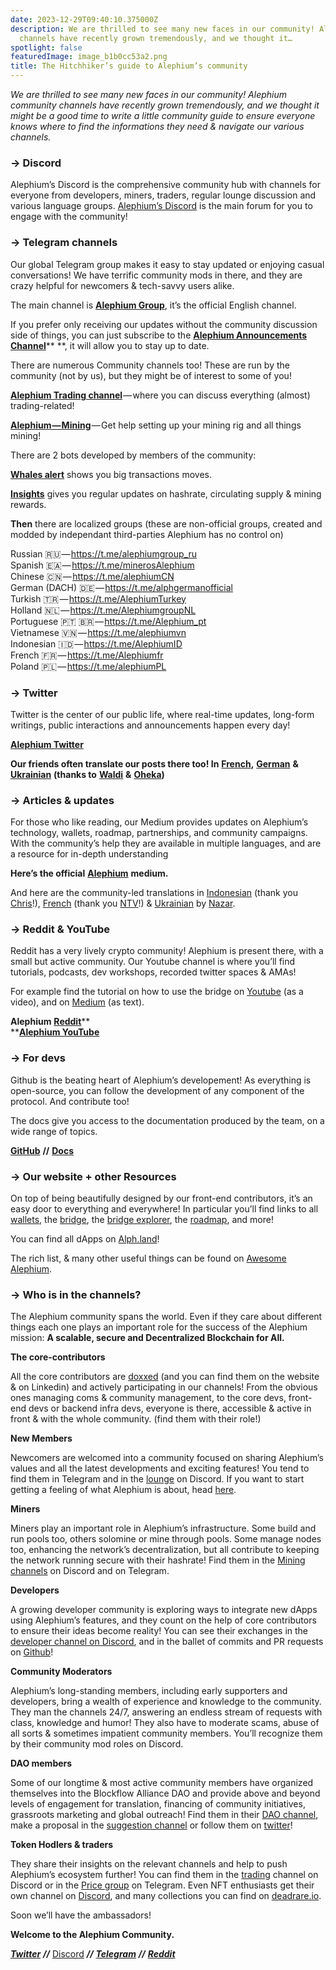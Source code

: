 ```yaml
---
date: 2023-12-29T09:40:10.375000Z
description: We are thrilled to see many new faces in our community! Alephium community
  channels have recently grown tremendously, and we thought it…
spotlight: false
featuredImage: image_b1b0cc53a2.png
title: The Hitchhiker’s guide to Alephium’s community
---
```


_We are thrilled to see many new faces in our community! Alephium community channels have recently grown tremendously, and we thought it might be a good time to write a little community guide to ensure everyone knows where to find the informations they need & navigate our various channels._

### → Discord

Alephium’s Discord is the comprehensive community hub with channels for everyone from developers, miners, traders, regular lounge discussion and various language groups. [Alephium’s Discord](/discord) is the main forum for you to engage with the community!

### → Telegram channels

Our global Telegram group makes it easy to stay updated or enjoying casual conversations! We have terrific community mods in there, and they are crazy helpful for newcomers & tech-savvy users alike.

The main channel is <a href="https://t.me/alephiumgroup" ><strong>Alephium Group</strong></a>, it’s the official English channel.

If you prefer only receiving our updates without the community discussion side of things, you can just subscribe to the <a href="https://t.me/Alephium_Announcement" ><strong>Alephium Announcements Channel</strong></a>\*\* \*\*, it will allow you to stay up to date.

There are numerous Community channels too! These are run by the community (not by us), but they might be of interest to some of you!

<a href="https://t.me/alephium_trading" ><strong>Alephium Trading channel</strong></a> — where you can discuss everything (almost) trading-related!

<a href="https://t.me/alephium_mining" ><strong>Alephium — Mining</strong></a> — Get help setting up your mining rig and all things mining!

There are 2 bots developed by members of the community:

<a href="https://t.me/alphwhalesalert" ><strong>Whales alert</strong></a> shows you big transactions moves.

<a href="https://t.me/alephiumin" ><strong>Insights</strong></a> gives you regular updates on hashrate, circulating supply & mining rewards.

**Then** there are localized groups (these are non-official groups, created and modded by independant third-parties Alephium has no control on)

Russian 🇷🇺 — <a href="https://t.me/alephiumgroup_ru"  rel="noopener noreferrer noopener noopener noopener noopener">https://t.me/alephiumgroup_ru</a>  
Spanish 🇪🇦 — <a href="https://t.me/minerosAlephium"  rel="noopener noreferrer noopener noopener noopener noopener">https://t.me/minerosAlephium</a>  
Chinese 🇨🇳 — <a href="https://t.me/alephiumCN"  rel="noopener noreferrer noopener noopener noopener noopener">https://t.me/alephiumCN</a>  
German (DACH) 🇩🇪 — <a href="https://t.me/alphgermanofficial"  rel="noopener noreferrer noopener noopener noopener noopener">https://t.me/alphgermanofficial</a>  
Turkish 🇹🇷 — <a href="https://t.me/AlephiumTurkey" >https://t.me/AlephiumTurkey</a>  
Holland 🇳🇱 — <a href="https://t.me/AlephiumgroupNL"  rel="noopener noreferrer noopener noopener noopener noopener">https://t.me/AlephiumgroupNL</a>  
Portuguese 🇵🇹 🇧🇷 — <a href="https://t.me/Alephium_pt"  rel="noopener noreferrer noopener noopener noopener noopener">https://t.me/Alephium_pt</a>  
Vietnamese 🇻🇳 — <a href="https://t.me/alephiumvn"  rel="noopener noreferrer noopener noopener noopener noopener">https://t.me/alephiumvn</a>  
Indonesian 🇮🇩 — <a href="https://t.me/AlephiumID"  rel="noopener noreferrer noopener noopener noopener noopener">https://t.me/AlephiumID</a>  
French 🇫🇷 — <a href="https://t.me/Alephiumfr"  rel="nofollow noopener noopener noopener">https://t.me/Alephiumfr</a>  
Poland 🇵🇱 — <a href="https://t.me/alephiumPL"  rel="nofollow noopener">https://t.me/alephiumPL</a>

### → Twitter

Twitter is the center of our public life, where real-time updates, long-form writings, public interactions and announcements happen every day!

<a href="https://twitter.com/nymproject" ><strong>Alephium Twitter</strong></a>

**Our friends often translate our posts there too! In** <a href="https://twitter.com/Alephiumfr" ><strong>French</strong></a>**,** <a href="https://twitter.com/Alephiumde" ><strong>German</strong></a> **&** <a href="https://twitter.com/Alephiumua" ><strong>Ukrainian</strong></a> **(thanks to** <a href="/news/post/community-highlight-6-waldi-zkit-beats-37af1f6df3b8?source=your_stories_page-------------------------------------" ><strong>Waldi</strong></a> **&** <a href="/news/post/community-highlight-7-oheka-13d8b4ae025e?source=your_stories_page-------------------------------------" ><strong>Oheka</strong></a>**)**

### → Articles & updates

For those who like reading, our Medium provides updates on Alephium’s technology, wallets, roadmap, partnerships, and community campaigns. With the community’s help they are available in multiple languages, and are a resource for in-depth understanding

**Here’s the official** <a href="https://medium.com/@alephium" ><strong>Alephium</strong></a> **medium.**

And here are the community-led translations in <a href="https://medium.com/@Alph-Indonesia" >Indonesian</a> (thank you <a href="/news/post/community-highlight-15-yulius-aka-chris45-036ae41a8037" >Chris</a>!), <a href="https://medium.com/alephiumfr" >French</a> (thank you <a href="/news/post/builders-highlight-4-no-trust-verify-9ea495ca826f" >NTV</a>!) & <a href="https://discord.com/channels/747741246667227157/747998352842686545/1190685377321771078" >Ukrainian</a> by <a href="https://twitter.com/ustyianskyi" >Nazar</a>.

### → Reddit & YouTube

Reddit has a very lively crypto community! Alephium is present there, with a small but active community. Our Youtube channel is where you’ll find tutorials, podcasts, dev workshops, recorded twitter spaces & AMAs!

For example find the tutorial on how to use the bridge on <a href="https://www.youtube.com/watch?v=xoYVzbwBAjg" >Youtube</a> (as a video), and on <a href="/news/post/alephiumalephium-bridge-the-tutorial-28e7b92b339a?source=user_profile---------7----------------------------" >Medium</a> (as text).

**Alephium** <a href="https://www.reddit.com/r/Alephium/" ><strong>Reddit</strong></a>\*\*  
\*\*<a href="https://www.youtube.com/@alephium" ><strong>Alephium YouTube</strong></a>

### → For devs

Github is the beating heart of Alephium’s developement! As everything is open-source, you can follow the development of any component of the protocol. And contribute too!

The docs give you access to the documentation produced by the team, on a wide range of topics.

<a href="https://github.com/alephium" ><strong>GitHub</strong></a> **//** <a href="https://docs.alephium.org" ><strong>Docs</strong></a>

### → Our website + other Resources

On top of being beautifully designed by our front-end contributors, it’s an easy door to everything and everywhere! In particular you’ll find links to all [wallets](/wallets), the <a href="https://bridge.alephium.org/" >bridge</a>, the <a href="https://explorer.bridge.alephium.org/" >bridge explorer</a>, the [roadmap](/roadmap), and more!

You can find all dApps on <a href="http://Alph.land" >Alph.land</a>!

The rich list, & many other useful things can be found on <a href="https://github.com/alephium/awesome-alephium" >Awesome Alephium</a>.

### → Who is in the channels?

The Alephium community spans the world. Even if they care about different things each one plays an important role for the success of the Alephium mission: **A scalable, secure and Decentralized Blockchain for All.**

**The core-contributors**

All the core contributors are <a href="/news/post/alephium-contributors-f35eeaeaf0a0" >doxxed</a> (and you can find them on the website & on Linkedin) and actively participating in our channels! From the obvious ones managing coms & community management, to the core devs, front-end devs or backend infra devs, everyone is there, accessible & active in front & with the whole community. (find them with their role!)

**New Members**

Newcomers are welcomed into a community focused on sharing Alephium’s values and all the latest developments and exciting features! You tend to find them in Telegram and in the <a href="https://discord.com/channels/747741246667227157/747998352842686545" >lounge</a> on Discord. If you want to start getting a feeling of what Alephium is about, head <a href="https://x.com/alephium/status/1726249933374959943?s=20" >here</a>.

**Miners**

Miners play an important role in Alephium’s infrastructure. Some build and run pools too, others solomine or mine through pools. Some manage nodes too, enhancing the network’s decentralization, but all contribute to keeping the network running secure with their hashrate! Find them in the <a href="https://discord.com/channels/747741246667227157/887695304453939210" >Mining channels</a> on Discord and on Telegram.

**Developers**

A growing developer community is exploring ways to integrate new dApps using Alephium’s features, and they count on the help of core contributors to ensure their ideas become reality! You can see their exchanges in the <a href="https://discord.com/channels/747741246667227157/948144672402972682" >developer channel on Discord</a>, and in the ballet of commits and PR requests on <a href="https://github.com/orgs/alephium/repositories" >Github</a>!

**Community Moderators**

Alephium’s long-standing members, including early supporters and developers, bring a wealth of experience and knowledge to the community. They man the channels 24/7, answering an endless stream of requests with class, knowledge and humor! They also have to moderate scams, abuse of all sorts & sometimes impatient community members. You’ll recognize them by their community mod roles on Discord.

**DAO members**

Some of our longtime & most active community members have organized themselves into the Blockflow Alliance DAO and provide above and beyond levels of engagement for translation, financing of community initiatives, grassroots marketing and global outreach! Find them in their <a href="https://discord.com/channels/747741246667227157/1156214551939919962" >DAO channel</a>, make a proposal in the <a href="https://discord.com/channels/747741246667227157/1156240220530938017" >suggestion channel</a> or follow them on <a href="https://twitter.com/Blockflow_DAO" >twitter</a>!

**Token Hodlers & traders**

They share their insights on the relevant channels and help to push Alephium’s ecosystem further! You can find them in the <a href="https://discord.com/channels/747741246667227157/928953661818826752" >trading</a> channel on Discord or in the <a href="https://t.me/alephium_trading" >Price group</a> on Telegram. Even NFT enthusiasts get their own channel on <a href="https://discord.com/channels/747741246667227157/1169958660320022569" >Discord</a>, and many collections you can find on <a href="http://deadrare.io" >deadrare.io</a>.

Soon we’ll have the ambassadors!

**Welcome to the Alephium Community.**

<a href="https://twitter.com/alephium" ><strong><em>Twitter</em></strong></a> **_//_** [Discord](/discord) **_//_** <a href="https://t.me/alephiumgroup" ><strong><em>Telegram</em></strong></a> **_//_** <a href="https://www.reddit.com/r/Alephium/" ><strong><em>Reddit</em></strong></a>
